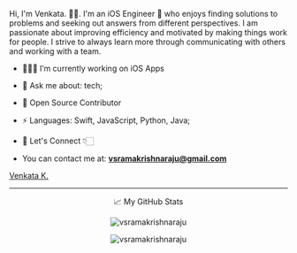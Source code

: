 Hi, I'm Venkata. 👋🏻. I'm an iOS Engineer  who enjoys finding solutions to problems and seeking out answers from different perspectives. I am passionate about improving efficiency and motivated by making things work for people. I strive to always learn more through communicating with others and working with a team.

- 🧑🏻‍💻 I’m currently working on iOS Apps
- 💬 Ask me about: tech;
- 📝 Open Source Contributor
-  ⚡ Languages: Swift, JavaScript, Python, Java;
- 🔗 Let's Connect 👇🏻

- You can contact me at: **vsramakrishnaraju@gmail.com**

<div class="badge-base LI-profile-badge" data-locale="en_US" data-size="medium" data-theme="dark" data-type="VERTICAL" data-vanity="venkata-k-110227a5" data-version="v1"><a class="badge-base__link LI-simple-link" href="https://www.linkedin.com/in/venkata-k-110227a5?trk=profile-badge">Venkata K.</a></div>

<hr>


<p align="center"> 📈 My GitHub Stats </p>

<p align="center"> <img src="https://github-readme-stats.vercel.app/api?username=vsramakrishnaraju&show_icons=true&theme=gotham" alt="vsramakrishnaraju" />

<p align="center"> <img src="https://github-readme-stats.vercel.app/api/top-langs/?username=vsramakrishnaraju&show_icons=true&theme=gotham" alt="vsramakrishnaraju" />


